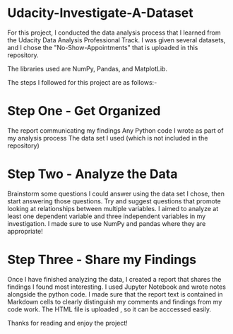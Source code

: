# Udacity-Investigate-A-Dataset

For this project, I conducted the data analysis process that I learned from the Udacity Data Analysis Professional Track.
I was given several datasets, and I chose the "No-Show-Appointments" that is uploaded in this repository.

The libraries used are NumPy, Pandas, and MatplotLib.

The steps I followed for this project are as follows:-

# Step One - Get Organized
The report communicating my findings
Any Python code I wrote as part of my analysis process
The data set I used (which is not included in the repository)

# Step Two - Analyze the Data

Brainstorm some questions I could answer using the data set I chose, then start answering those questions.
Try and suggest questions that promote looking at relationships between multiple variables. I aimed to analyze at least one dependent variable and three independent variables in my investigation. I made sure to use NumPy and pandas where they are appropriate!

# Step Three - Share my Findings

Once I have finished analyzing the data, I created a report that shares the findings I found most interesting. I used Jupyter Notebook and wrote notes alongside the python code. I made sure that the report text is contained in Markdown cells to clearly distinguish my comments and findings from my code work. The HTML file is uploaded , so it can be acccessed easily.

Thanks for reading and enjoy the project!
